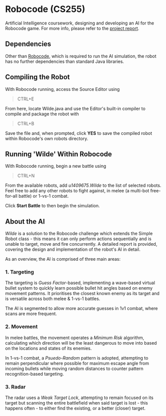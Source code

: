 # Robocode (CS255)
Artificial Intelligence coursework, designing and developing an AI for the Robocode game. For more info, please refer to the [project report](https://github.com/alexjamesmacpherson/robocode/blob/master/Report.pdf "View Report").

## Dependencies
Other than [Robocode](http://robocode.sourceforge.net/ "Download Robocode"), which is required to run the AI simulation, the robot has no further dependencies than standard Java libraries.

## Compiling the Robot
With Robocode running, access the Source Editor using
> CTRL+E 

From here, locate Wilde.java and use the Editor's built-in compiler to compile and package the robot with
> CTRL+B

Save the file and, when prompted, click **YES** to save the compiled robot within Robocode's own robots directory.

## Running 'Wilde' Within Robocode
With Robocode running, begin a new battle using
> CTRL+N

From the available robots, add *u1409675.Wilde* to the list of selected robots. Feel free to add any other robots to fight against, in melee (a multi-bot free-for-all battle) or 1-vs-1 combat.

Click **Start Battle** to then begin the simulation.

## About the AI
*Wilde* is a solution to the Robocode challenge which extends the Simple Robot class - this means it can only perform actions sequentially and is unable to target, move and fire concurrently. A detailed report is provided, covering the design and implementation of the robot's AI in detail.

As an overview, the AI is comprised of three main areas:

### 1. Targeting

The targeting is *Guess Factor*-based, implementing a wave-based virtual bullet system to quickly learn possible bullet hit angles based on enemy movement patterns. It prioritises the closest known enemy as its target and is versatile across both melee & 1-vs-1 battles.

The AI is segmented to allow more accurate guesses in 1v1 combat, where scans are more frequent.

### 2. Movement

In melee battles, the movement operates a *Minimum Risk* algorithm, calculating which direction will be the least dangerous to move into based on the locations and states of its enemies.

In 1-vs-1 combat, a *Psuedo-Random* pattern is adopted, attempting to remain perpendicular where possible for maximum escape angle from incoming bullets while moving random distances to counter pattern recognition-based targeting.

### 3. Radar

The radar uses a *Weak Target Lock*, attempting to remain focused on its target but scanning the entire battlefield when said target is lost - this happens often - to either find the existing, or a better (closer) target.
